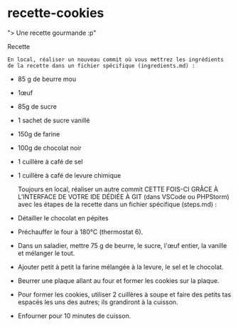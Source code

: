 # recette-cookies


"> Une recette gourmande :p"

Recette

    En local, réaliser un nouveau commit où vous mettrez les ingrédients de la recette dans un fichier spécifique (ingredients.md) :

- 85 g de beurre mou
- 1œuf
- 85g de sucre
- 1 sachet de sucre vanillé
- 150g de farine
- 100g de chocolat noir
- 1 cuillère à café de sel
- 1 cuillère à café de levure chimique


    Toujours en local, réaliser un autre commit CETTE FOIS-CI GRÂCE À L’INTERFACE DE VOTRE IDE DÉDIÉE À GIT (dans VSCode ou PHPStorm) avec les étapes de la recette dans un fichier spécifique (steps.md) :

- Détailler le chocolat en pépites
- Préchauffer le four à 180°C (thermostat 6).
- Dans un saladier, mettre 75 g de beurre, le sucre, l'œuf entier, la vanille et mélanger le tout.
- Ajouter petit à petit la farine mélangée à la levure, le sel et le chocolat.
- Beurrer une plaque allant au four et former les cookies sur la plaque.
- Pour former les cookies, utiliser 2 cuillères à soupe et faire des petits tas espacés les uns des autres; ils grandiront à la
cuisson.
- Enfourner pour 10 minutes de cuisson.